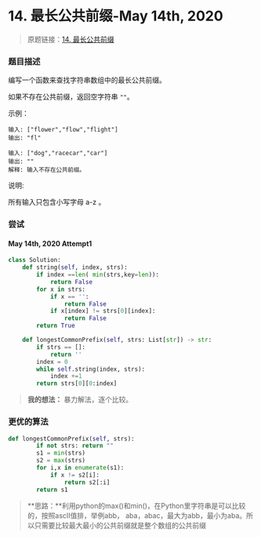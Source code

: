 # 14. 最长公共前缀-May 14th, 2020

> 原题链接：[14. 最长公共前缀](https://leetcode-cn.com/problems/longest-common-prefix/)

### 题目描述
编写一个函数来查找字符串数组中的最长公共前缀。

如果不存在公共前缀，返回空字符串 `""`。

示例：

```
输入: ["flower","flow","flight"]
输出: "fl"
```
```
输入: ["dog","racecar","car"]
输出: ""
解释: 输入不存在公共前缀。
```

说明:

所有输入只包含小写字母 a-z 。

### 尝试

#### May 14th, 2020 Attempt1

```python
class Solution:
    def string(self, index, strs):
        if index ==len( min(strs,key=len)):
            return False
        for x in strs:
            if x == '':
                return False
            if x[index] != strs[0][index]:
                return False
        return True

    def longestCommonPrefix(self, strs: List[str]) -> str:
        if strs == []:
            return ''
        index = 0
        while self.string(index, strs):
            index +=1
        return strs[0][0:index]
```

> **我的想法：** 暴力解法，逐个比较。

### 更优的算法


```python
def longestCommonPrefix(self, strs):
        if not strs: return ""
        s1 = min(strs)
        s2 = max(strs)
        for i,x in enumerate(s1):
            if x != s2[i]:
                return s2[:i]
        return s1
```
> **思路：**利用python的max()和min()，在Python里字符串是可以比较的，按照ascII值排，举例abb， aba，abac，最大为abb，最小为aba。所以只需要比较最大最小的公共前缀就是整个数组的公共前缀  

